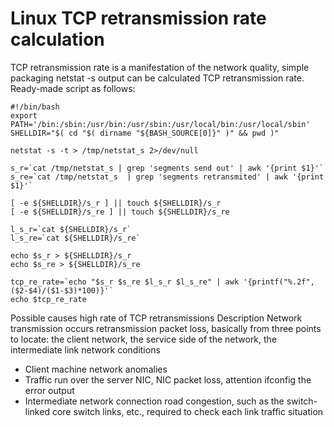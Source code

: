 # Linux TCP retransmission rate calculation

TCP retransmission rate is a manifestation of the network quality, simple packaging netstat -s output can be calculated TCP retransmission rate. Ready-made script as follows:

```text
#!/bin/bash
export PATH='/bin:/sbin:/usr/bin:/usr/sbin:/usr/local/bin:/usr/local/sbin'
SHELLDIR="$( cd "$( dirname "${BASH_SOURCE[0]}" )" && pwd )"

netstat -s -t > /tmp/netstat_s 2>/dev/null

s_r=`cat /tmp/netstat_s | grep 'segments send out' | awk '{print $1}'`
s_re=`cat /tmp/netstat_s  | grep 'segments retransmited' | awk '{print $1}'`

[ -e ${SHELLDIR}/s_r ] || touch ${SHELLDIR}/s_r
[ -e ${SHELLDIR}/s_re ] || touch ${SHELLDIR}/s_re

l_s_r=`cat ${SHELLDIR}/s_r`
l_s_re=`cat ${SHELLDIR}/s_re`

echo $s_r > ${SHELLDIR}/s_r
echo $s_re > ${SHELLDIR}/s_re

tcp_re_rate=`echo "$s_r $s_re $l_s_r $l_s_re" | awk '{printf("%.2f",($2-$4)/($1-$3)*100)}'`
echo $tcp_re_rate
```

Possible causes high rate of TCP retransmissions Description Network transmission occurs retransmission packet loss, basically from three points to locate: the client network, the service side of the network, the intermediate link network conditions

* Client machine network anomalies
* Traffic run over the server NIC, NIC packet loss, attention ifconfig the error output
* Intermediate network connection road congestion, such as the switch-linked core switch links, etc., required to check each link traffic situation

